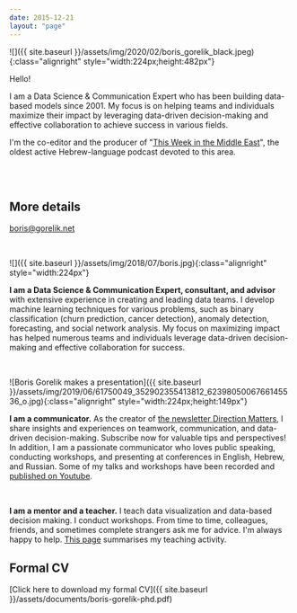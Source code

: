 ```yaml
---
date: 2015-12-21
layout: "page"
---
```


![]({{ site.baseurl }}/assets/img/2020/02/boris_gorelik_black.jpeg){:class="alignright" style="width:224px;height:482px"}

Hello!

I am a Data Science & Communication Expert who has been building data-based models since 2001. My focus is on helping teams and individuals maximize their impact by leveraging data-driven decision-making and effective collaboration to achieve success in various fields.

I'm the co-editor and the producer of "[This Week in the Middle East](http://anchor.fm/hashavua/)", the oldest active Hebrew-language podcast devoted to this area.

<br>
<br>

## **More details**

[boris@gorelik.net](mailto:boris@gorelik.net)

<br>

![]({{ site.baseurl }}/assets/img/2018/07/boris.jpg){:class="alignright" style="width:224px"}

**I am a Data Science & Communication Expert, consultant, and advisor** with extensive experience in creating and leading data teams. I develop machine learning techniques for various problems, such as binary classification (churn prediction, cancer detection), anomaly detection, forecasting, and social network analysis. My focus on maximizing impact has helped numerous teams and individuals leverage data-driven decision-making and effective collaboration for success.

<br>

![Boris Gorelik makes a presentation]({{ site.baseurl }}/assets/img/2019/06/61750049_352902355413812_6239805006766145536_o.jpg){:class="alignright" style="width:224px;height:149px"}

**I am a communicator.** As the creator of [the newsletter Direction Matters](https://directionmatters.substack.com/), I share insights and experiences on teamwork, communication, and data-driven decision-making. Subscribe now for valuable tips and perspectives! In addition, I am a passionate communicator who loves public speaking, conducting workshops, and presenting at conferences in English, Hebrew, and Russian. Some of my talks and workshops have been recorded and [published on Youtube](https://www.youtube.com/playlist?list=PL3lB7Xz-wtgFEJdN9dcu5cdCEbbAooBy0).

<br>

**I am a mentor and a teacher.** I teach data visualization and data-based decision making. I conduct workshops. From time to time, colleagues, friends, and sometimes complete strangers ask me for advice. I'm always happy to help. [This page](https://gorelik.net/teaching/) summarises my teaching activity.

## Formal CV

[Click here to download my formal CV]({{ site.baseurl }}/assets/documents/boris-gorelik-phd.pdf)
